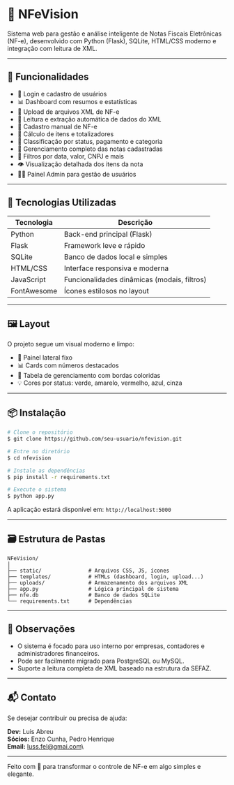 # 📄 NFeVision

Sistema web para gestão e análise inteligente de Notas Fiscais Eletrônicas (NF-e), desenvolvido com Python (Flask), SQLite, HTML/CSS moderno e integração com leitura de XML.

---

## 🚀 Funcionalidades

- 🔐 Login e cadastro de usuários
- 📊 Dashboard com resumos e estatísticas
- 📁 Upload de arquivos XML de NF-e
- 📄 Leitura e extração automática de dados do XML
- 🧾 Cadastro manual de NF-e
- 🧮 Cálculo de itens e totalizadores
- 🧠 Classificação por status, pagamento e categoria
- 📂 Gerenciamento completo das notas cadastradas
- 📌 Filtros por data, valor, CNPJ e mais
- 👁 Visualização detalhada dos itens da nota
- 👨‍💼 Painel Admin para gestão de usuários

---

## 🧱 Tecnologias Utilizadas

| Tecnologia | Descrição |
|------------|-------------|
| Python     | Back-end principal (Flask) |
| Flask      | Framework leve e rápido |
| SQLite     | Banco de dados local e simples |
| HTML/CSS   | Interface responsiva e moderna |
| JavaScript | Funcionalidades dinâmicas (modais, filtros) |
| FontAwesome | Ícones estilosos no layout |

---

## 🖼 Layout

O projeto segue um visual moderno e limpo:

- 🎨 Painel lateral fixo
- 📊 Cards com números destacados
- 🧾 Tabela de gerenciamento com bordas coloridas
- 💡 Cores por status: verde, amarelo, vermelho, azul, cinza

---

## 📦 Instalação

```bash
# Clone o repositório
$ git clone https://github.com/seu-usuario/nfevision.git

# Entre no diretório
$ cd nfevision

# Instale as dependências
$ pip install -r requirements.txt

# Execute o sistema
$ python app.py
```

A aplicação estará disponível em: `http://localhost:5000`

---

## 🗃 Estrutura de Pastas

```
NFeVision/
│
├── static/               # Arquivos CSS, JS, ícones
├── templates/            # HTMLs (dashboard, login, upload...)
├── uploads/              # Armazenamento dos arquivos XML
├── app.py                # Lógica principal do sistema
├── nfe.db                # Banco de dados SQLite
└── requirements.txt      # Dependências
```

---

## 📘 Observações

- O sistema é focado para uso interno por empresas, contadores e administradores financeiros.
- Pode ser facilmente migrado para PostgreSQL ou MySQL.
- Suporte a leitura completa de XML baseado na estrutura da SEFAZ.

---

## 📬 Contato

Se desejar contribuir ou precisa de ajuda:

**Dev:** Luis Abreu\
**Sócios:** Enzo Cunha, Pedro Henrique\
**Email:** luss.fel@gmai.com\
<!-- **LinkedIn:** [linkedin.com/in/seu-usuario](https://linkedin.com/in/seu-usuario) -->

---

Feito com 💙 para transformar o controle de NF-e em algo simples e elegante.
